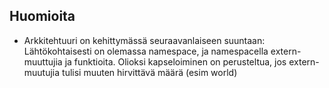 ## Huomioita

- Arkkitehtuuri on kehittymässä seuraavanlaiseen suuntaan:
    Lähtökohtaisesti on olemassa namespace, ja namespacella extern-muuttujia ja funktioita. Olioksi kapseloiminen on perusteltua, jos extern-muutujia tulisi muuten hirvittävä määrä (esim world)